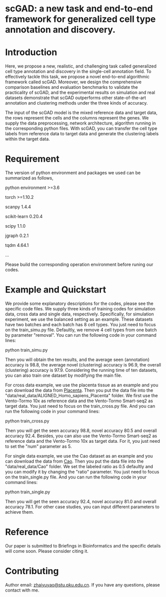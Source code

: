 # scGAD: a new task and end-to-end framework for generalized cell type annotation and discovery.
# Introduction
Here, we propose a new, realistic, and challenging task called generalized cell type annotation and discovery in the single-cell annotation field. To effectively tackle this task, we propose a novel end-to-end algorithmic framework called scGAD. Moreover, we design the comprehensive comparison baselines and evaluation benchmarks to validate the practicality of scGAD, and the experimental results on simulation and real datasets demonstrate that scGAD outperforms other state-of-the-art annotation and clustering methods under the three kinds of accuracy. 

The input of the scGAD model is the mixed reference data and target data, the rows represent the cells and the columns represent the genes. We supply the data preprocessing, network architecture, algorithm running in the corresponding python files. With scGAD, you can transfer the cell type labels from reference data to target data and generate the clustering labels within the target data. 
# Requirement
The version of python environment and packages we used can be summarized as follows,

python environment >=3.6

torch >=1.10.2

scanpy 1.4.4

scikit-learn 0.20.4

scipy 1.1.0

jgraph 0.2.1

tqdm 4.64.1

...

Please build the corresponding operation environment before runing our codes.
# Example and Quickstart
We provide some explanatory descriptions for the codes, please see the specific code files. We supply three kinds of training codes for simulation data, cross data and single data, respectively. Specifically, for simulation experiment, we use the balanced setting as an example. These datasets have two batches and each batch has 8 cell types. You just need to focus on the train_simu.py file. Defaultly, we remove 4 cell types from one batch by parameter "removal". You can run the following code in your command lines:

python train_simu.py

Then you will obtain the ten results, and the average seen (annotation) accuracy is 98.8, the average novel (clustering) accuracy is 96.9, the overall (clustering) accuracy is 97.9. Considering the running time of ten datasets, you can also train one dataset by modifying the main file. 

For cross data example, we use the placenta tissue as an example and you can download the data from <a href="https://cblast.gao-lab.org/ALIGNED_Homo_sapiens_Placenta/ALIGNED_Homo_sapiens_Placenta.h5">Placenta</a>. Then you put the data file into the "data/real_data/ALIGNED_Homo_sapiens_Placenta" folder. We first use the Vento-Tormo 10x as reference data and the Vento-Tormo Smart-seq2 as target data. You just need to focus on the train_cross.py file. And you can run the following code in your command lines:

python train_cross.py

Then you will get the seen accuracy 98.8, novel accuracy 80.5 and overall accuracy 92.4. Besides, you can also use the Vento-Tormo Smart-seq2 as reference data and the Vento-Tormo 10x as target data. For it, you just need to set the "num" parameter as 5. 

For single data example, we use the Cao dataset as an example and you can download the data from <a href="https://cblast.gao-lab.org/Cao/Cao.h5">Cao</a>. Then you put the data file into the "data/real_data/Cao" folder. We set the labeled ratio as 0.5 defaultly and you can modify it by changing the "ratio" parameter. You just need to focus on the train_single.py file. And you can run the following code in your command lines:

python train_single.py

Then you will get the seen accuracy 92.4, novel accuracy 81.0 and overall accuracy 78.1. For other case studies, you can input different parameters to achieve them.

# Reference
Our paper is submitted to Briefings in Bioinformatics and the specific details will come soon. Please consider citing it.
# Contributing
Author email: zhaiyuyao@stu.pku.edu.cn. If you have any questions, please contact with me. 
